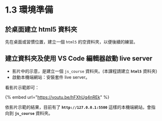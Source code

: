 # 1.3 環境準備

## 於桌面建立 html5 資料夾

先在桌面或習慣位置，建立一個 `html5` 的空資料夾，以便後續的練習。



## 建立資料夾及使用 VS Code 編輯器啟動 live server

* 影片中的示意，是建立一個 `js_course` 資料夾。(本課程請建立 **`html5`** 資料夾)
* 啟動本機端網站：安裝套件 live server。

看影片示範即可：

{% embed url="https://youtu.be/hFXhUg4nREk" %}

依影片示範的結果，目前有了 **`http://127.0.0.1:5500`** 這樣的本機端網站，會指向到 **`js_course`** 資料夾。

